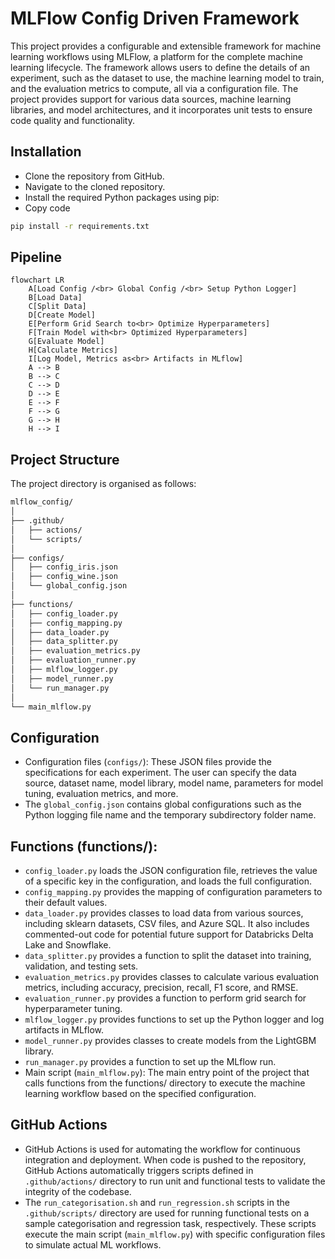 # MLFlow Config Driven Framework

This project provides a configurable and extensible framework for machine learning workflows using MLFlow, a platform for the complete machine learning lifecycle. The framework allows users to define the details of an experiment, such as the dataset to use, the machine learning model to train, and the evaluation metrics to compute, all via a configuration file. The project provides support for various data sources, machine learning libraries, and model architectures, and it incorporates unit tests to ensure code quality and functionality.

## Installation
- Clone the repository from GitHub.
- Navigate to the cloned repository.
- Install the required Python packages using pip:
- Copy code
```bash
pip install -r requirements.txt
```
## Pipeline

```mermaid
flowchart LR
    A[Load Config /<br> Global Config /<br> Setup Python Logger]
    B[Load Data]
    C[Split Data]
    D[Create Model]
    E[Perform Grid Search to<br> Optimize Hyperparameters]
    F[Train Model with<br> Optimized Hyperparameters]
    G[Evaluate Model]
    H[Calculate Metrics]
    I[Log Model, Metrics as<br> Artifacts in MLflow]
    A --> B
    B --> C
    C --> D
    D --> E
    E --> F
    F --> G
    G --> H
    H --> I
```

## Project Structure
The project directory is organised as follows:
```bash
mlflow_config/
│
├── .github/
│   ├── actions/
│   └── scripts/
│
├── configs/
│   ├── config_iris.json
│   ├── config_wine.json
│   └── global_config.json
│
├── functions/
│   ├── config_loader.py
│   ├── config_mapping.py
│   ├── data_loader.py
│   ├── data_splitter.py
│   ├── evaluation_metrics.py
│   ├── evaluation_runner.py
│   ├── mlflow_logger.py
│   ├── model_runner.py
│   └── run_manager.py
│
└── main_mlflow.py
```

## Configuration
- Configuration files (`configs/`): These JSON files provide the specifications for each experiment. The user can specify the data source, dataset name, model library, model name, parameters for model tuning, evaluation metrics, and more. 
- The `global_config.json` contains global configurations such as the Python logging file name and the temporary subdirectory folder name.

## Functions (functions/):

- `config_loader.py` loads the JSON configuration file, retrieves the value of a specific key in the configuration, and loads the full configuration.
- `config_mapping.py` provides the mapping of configuration parameters to their default values.
- `data_loader.py` provides classes to load data from various sources, including sklearn datasets, CSV files, and Azure SQL. It also includes commented-out code for potential future support for Databricks Delta Lake and Snowflake.
- `data_splitter.py` provides a function to split the dataset into training, validation, and testing sets.
- `evaluation_metrics.py` provides classes to calculate various evaluation metrics, including accuracy, precision, recall, F1 score, and RMSE.
- `evaluation_runner.py` provides a function to perform grid search for hyperparameter tuning.
- `mlflow_logger.py` provides functions to set up the Python logger and log artifacts in MLflow.
- `model_runner.py` provides classes to create models from the LightGBM library.
- `run_manager.py` provides a function to set up the MLflow run.
- Main script (`main_mlflow.py`): The main entry point of the project that calls functions from the functions/ directory to execute the machine learning workflow based on the specified configuration.

## GitHub Actions
- GitHub Actions is used for automating the workflow for continuous integration and deployment. When code is pushed to the repository, GitHub Actions automatically triggers scripts defined in `.github/actions/` directory to run unit and functional tests to validate the integrity of the codebase.
- The `run_categorisation.sh` and `run_regression.sh` scripts in the `.github/scripts/` directory are used for running functional tests on a sample categorisation and regression task, respectively. These scripts execute the main script (`main_mlflow.py`) with specific configuration files to simulate actual ML workflows.